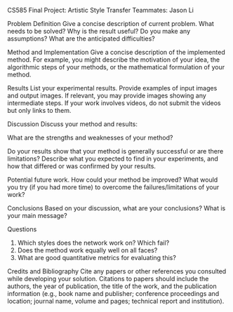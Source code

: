 
CS585 Final Project: Artistic Style Transfer
Teammates: Jason Li

Problem Definition
Give a concise description of current problem. What needs to be solved? Why is the result useful? Do you make any assumptions? What are the anticipated difficulties?

Method and Implementation
Give a concise description of the implemented method. For example, you might describe the motivation of your idea, the algorithmic steps of your methods, or the mathematical formulation of your method.

Results
List your experimental results. Provide examples of input images and output images. If relevant, you may provide images showing any intermediate steps. If your work involves videos, do not submit the videos but only links to them.

Discussion
Discuss your method and results:

What are the strengths and weaknesses of your method?

Do your results show that your method is generally successful or are there limitations? Describe what you expected to find in your experiments, and how that differed or was confirmed by your results.

Potential future work. How could your method be improved? What would you try (if you had more time) to overcome the failures/limitations of your work?

Conclusions
Based on your discussion, what are your conclusions? What is your main message?

Questions

1. Which styles does the network work on? Which fail?
2. Does the method work equally well on all faces?
3. What are good quantitative metrics for evaluating this?

Credits and Bibliography
Cite any papers or other references you consulted while developing your solution. Citations to papers should include the authors, the year of publication, the title of the work, and the publication information (e.g., book name and publisher; conference proceedings and location; journal name, volume and pages; technical report and institution).